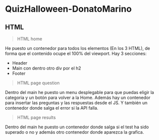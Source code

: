 # QuizHalloween-DonatoMarino

## HTML
>HTML home

He puesto un contenedor para todos los elementos (En los 3 HTML), de forma que el contenido ocupe el 100% del viewport.
Hay 3 secciones:

- Header
- Main con dentro otro div por el h2
- Footer

> HTML page question

Dentro del main he puesto un menu desplegable para que puedas eligir la categoria y un botón para volver a la Home.
Además hay un contenedor para insertar las preguntas y las respuestas desde el JS.
Y también un contenedor donde salga el error si la API falla.

> HTML page results

Dentro del main he puesto un contenedor donde salga si el test ha sido superado o no y además otro contenedor donde aparezca la grafica.


